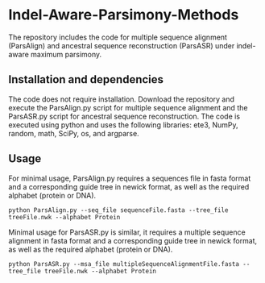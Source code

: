 # Indel-Aware-Parsimony-Methods

The repository includes the code for multiple sequence alignment (ParsAlign) and ancestral sequence reconstruction (ParsASR) under indel-aware maximum parsimony. 

## Installation and dependencies
The code does not require installation. Download the repository and execute the ParsAlign.py script for multiple sequence alignment and the ParsASR.py script for ancestral sequence reconstruction. The code is executed using python and uses the following libraries: ete3, NumPy, random, math, SciPy, os, and argparse. 

## Usage
For minimal usage, ParsAlign.py requires a sequences file in fasta format and a corresponding guide tree in newick format, as well as the required alphabet (protein or DNA).

```
python ParsAlign.py --seq_file sequenceFile.fasta --tree_file treeFile.nwk --alphabet Protein 	
```

Minimal usage for ParsASR.py is similar, it requires a multiple sequence alignment in fasta format and a corresponding guide tree in newick format, as well as the required alphabet (protein or DNA).

```
python ParsASR.py --msa_file multipleSequenceAlignmentFile.fasta --tree_file treeFile.nwk --alphabet Protein 	
```


